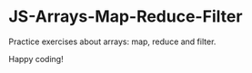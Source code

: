 # JS-Arrays-Map-Reduce-Filter
Practice exercises about arrays: map, reduce and filter.

Happy coding!
